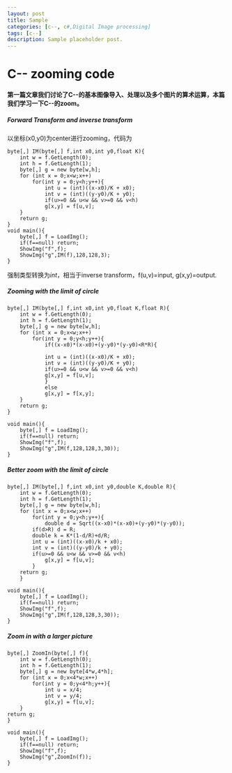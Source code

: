 ```yaml
---
layout: post
title: Sample
categories: [c--, c#,Digital Image processing]
tags: [c--]
description: Sample placeholder post.
---
```


# C-- zooming code
#### 第一篇文章我们讨论了C--的基本图像导入、处理以及多个图片的算术运算，本篇我们学习一下C--的zoom。
##### Forward Transform and inverse transform
以坐标(x0,y0)为center进行zooming，代码为

	byte[,] IM(byte[,] f,int x0,int y0,float K){
		int w = f.GetLength(0);
		int h = f.GetLength(1);
		byte[,] g = new byte[w,h];
		for (int x = 0;x<w;x++)
			for(int y = 0;y<h;y++){
				int u = (int)((x-x0)/K + x0);
				int v = (int)((y-y0)/K + y0);
				if(u>=0 && u<w && v>=0 && v<h)
				g[x,y] = f[u,v];
		}
		return g;
	}
	void main(){
		byte[,] f = LoadImg();
		if(f==null) return;
		ShowImg("f",f);
		ShowImg("g",IM(f),128,128,3);
	}
强制类型转换为*int*，相当于inverse transform，f(u,v)=input,
g(x,y)=output.
##### Zooming with the limit of circle

	byte[,] IM(byte[,] f,int x0,int y0,float K,float R){
		int w = f.GetLength(0);
		int h = f.GetLength(1);
		byte[,] g = new byte[w,h];
		for (int x = 0;x<w;x++)
			for(int y = 0;y<h;y++){
				if((x-x0)*(x-x0)+(y-y0)*(y-y0)<R*R){
			
				int u = (int)((x-x0)/K + x0);
				int v = (int)((y-y0)/K + y0);
				if(u>=0 && u<w && v>=0 && v<h)
				g[x,y] = f[u,v];
				}
				else 
				g[x,y] = f[x,y];
		}
		return g;
	}

	void main(){
		byte[,] f = LoadImg();
		if(f==null) return;
		ShowImg("f",f);
		ShowImg("g",IM(f,128,128,3,30));
	}
##### Better zoom with the limit of circle
	byte[,] IM(byte[,] f,int x0,int y0,double K,double R){
		int w = f.GetLength(0);
		int h = f.GetLength(1);
		byte[,] g = new byte[w,h];
		for (int x = 0;x<w;x++)
			for(int y = 0;y<h;y++){
				double d = Sqrt((x-x0)*(x-x0)+(y-y0)*(y-y0));
			if(d>R) d = R;		
			double k = K*(1-d/R)+d/R;
			int u = (int)((x-x0)/k + x0);
			int v = (int)((y-y0)/k + y0);
			if(u>=0 && u<w && v>=0 && v<h)
				g[x,y] = f[u,v];
			}
		return g;
		}

	void main(){
		byte[,] f = LoadImg();
		if(f==null) return;
		ShowImg("f",f);
		ShowImg("g",IM(f,128,128,3,30));
	}
##### Zoom in with a larger picture
	byte[,] ZoomIn(byte[,] f){
		int w = f.GetLength(0);
		int h = f.GetLength(1);
		byte[,] g = new byte[4*w,4*h];
		for (int x = 0;x<4*w;x++)
			for(int y = 0;y<4*h;y++){
				int u = x/4;
				int v = y/4;
				g[x,y] = f[u,v];
		}
	return g;
	}

	void main(){
		byte[,] f = LoadImg();
		if(f==null) return;
		ShowImg("f",f);
		ShowImg("g",ZoomIn(f));
	}
